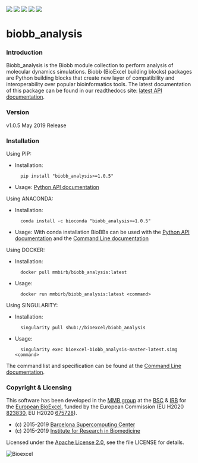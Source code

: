 [![](https://readthedocs.org/projects/biobb-analysis/badge/?version=latest)](https://biobb-analysis.readthedocs.io/en/latest/?badge=latest)
[![](https://img.shields.io/badge/install%20with-bioconda-brightgreen.svg?style=flat)](https://anaconda.org/bioconda/biobb_analysis)
[![](https://quay.io/repository/biocontainers/biobb_io/status)](https://hub.docker.com/r/mmbirb/biobb_analysis)
[![](https://www.singularity-hub.org/static/img/hosted-singularity--hub-%23e32929.svg)](https://singularity-hub.org/collections/2423)
[![](https://img.shields.io/badge/License-Apache%202.0-blue.svg)](https://opensource.org/licenses/Apache-2.0)

# biobb_analysis

### Introduction
Biobb_analysis is the Biobb module collection to perform analysis of molecular dynamics simulations.
Biobb (BioExcel building blocks) packages are Python building blocks that
create new layer of compatibility and interoperability over popular
bioinformatics tools.
The latest documentation of this package can be found in our readthedocs site:
[latest API documentation](http://biobb_analysis.readthedocs.io/en/latest/).

### Version
v1.0.5 May 2019 Release

### Installation
Using PIP:
* Installation:


        pip install "biobb_analysis>=1.0.5"


* Usage: [Python API documentation](https://biobb-analysis.readthedocs.io/en/latest/modules.html)

Using ANACONDA:

* Installation:


        conda install -c bioconda "biobb_analysis>=1.0.5"


* Usage: With conda installation BioBBs can be used with the [Python API documentation](https://biobb-analysis.readthedocs.io/en/latest/modules.html) and the [Command Line documentation](https://biobb-analysis.readthedocs.io/en/latest/command_line.html)

Using DOCKER:

* Installation:


        docker pull mmbirb/biobb_analysis:latest


* Usage:


        docker run mmbirb/biobb_analysis:latest <command>


Using SINGULARITY:

* Installation:


        singularity pull shub://bioexcel/biobb_analysis


* Usage:


        singularity exec bioexcel-biobb_analysis-master-latest.simg <command>


The command list and specification can be found at the [Command Line documentation](https://biobb-analysis.readthedocs.io/en/latest/command_line.html).


### Copyright & Licensing
This software has been developed in the [MMB group](http://mmb.irbbarcelona.org) at the [BSC](http://www.bsc.es/) & [IRB](https://www.irbbarcelona.org/) for the [European BioExcel](http://bioexcel.eu/), funded by the European Commission (EU H2020 [823830](http://cordis.europa.eu/projects/823830), EU H2020 [675728](http://cordis.europa.eu/projects/675728)).

* (c) 2015-2019 [Barcelona Supercomputing Center](https://www.bsc.es/)
* (c) 2015-2019 [Institute for Research in Biomedicine](https://www.irbbarcelona.org/)

Licensed under the
[Apache License 2.0](https://www.apache.org/licenses/LICENSE-2.0), see the file LICENSE for details.

![](https://bioexcel.eu/wp-content/uploads/2019/04/Bioexcell_logo_1080px_transp.png "Bioexcel")
